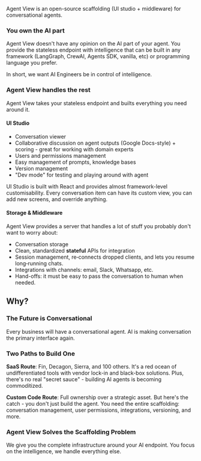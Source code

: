 Agent View is an open-source scaffolding (UI studio + middleware) for conversational agents.

### You own the AI part

Agent View doesn't have any opinion on the AI part of your agent. You provide the stateless endpoint with intelligence that can be built in any framework (LangGraph, CrewAI, Agents SDK, vanilla, etc) or programming language you prefer.

In short, we want AI Engineers be in control of intelligence. 

### Agent View handles the rest

Agent View takes your stateless endpoint and builts everything you need around it.

#### UI Studio

- Conversation viewer 
- Collaborative discussion on agent outputs (Google Docs-style) + scoring - great for working with domain experts
- Users and permissions management
- Easy management of prompts, knowledge bases
- Version management
- "Dev mode" for testing and playing around with agent

UI Studio is built with React and provides almost framework-level customisability. Every conversation item can have its custom view, you can add new screens, and override anything.

#### Storage & Middleware

Agent View provides a server that handles a lot of stuff you probably don't want to worry about:

- Conversation storage
- Clean, standardized **stateful** APIs for integration
- Session management, re‑connects dropped clients, and lets you resume long‑running chats.
- Integrations with channels: email, Slack, Whatsapp, etc. 
- Hand-offs: it must be easy to pass the conversation to human when needed.

## Why?

### The Future is Conversational

Every business will have a conversational agent. AI is making conversation the primary interface again.

### Two Paths to Build One

**SaaS Route**: Fin, Decagon, Sierra, and 100 others. It's a red ocean of undifferentiated tools with vendor lock-in and black-box solutions. Plus, there's no real "secret sauce" - building AI agents is becoming commoditized.

**Custom Code Route**: Full ownership over a strategic asset. But here's the catch - you don't just build the agent. You need the entire scaffolding: conversation management, user permissions, integrations, versioning, and more.

### Agent View Solves the Scaffolding Problem

We give you the complete infrastructure around your AI endpoint. You focus on the intelligence, we handle everything else.